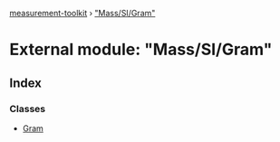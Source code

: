 [measurement-toolkit](../README.md) › ["Mass/SI/Gram"](_mass_si_gram_.md)

# External module: "Mass/SI/Gram"

## Index

### Classes

* [Gram](../classes/_mass_si_gram_.gram.md)
